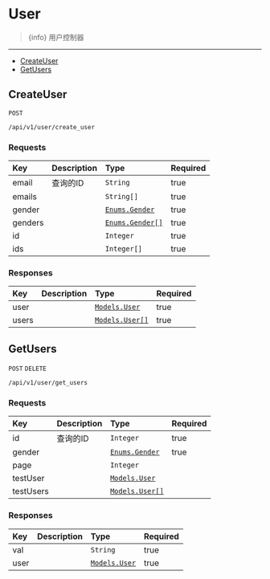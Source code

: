 # User

> {info} 用户控制器


---

  - [CreateUser](#CreateUser)
  - [GetUsers](#GetUsers)

<a name="CreateUser"></a>
## CreateUser

`POST`

`/api/v1/user/create_user`

### Requests
|Key|Description|Type|Required|
|:-|:-|:-|:-|
|email |查询的ID|`String`|true|
|emails | |`String[]`|true|
|gender | |[`Enums.Gender`](/docs/{{version}}/generated/enums#Gender)|true|
|genders | |[`Enums.Gender[]`](/docs/{{version}}/generated/enums#Gender)|true|
|id | |`Integer`|true|
|ids | |`Integer[]`|true|

### Responses
|Key|Description|Type|Required|
|:-|:-|:-|:-|
|user | |[`Models.User`](/docs/{{version}}/generated/models#User)|true|
|users | |[`Models.User[]`](/docs/{{version}}/generated/models#User)|true|

<a name="GetUsers"></a>
## GetUsers

`POST` `DELETE`

`/api/v1/user/get_users`

### Requests
|Key|Description|Type|Required|
|:-|:-|:-|:-|
|id |查询的ID|`Integer`|true|
|gender | |[`Enums.Gender`](/docs/{{version}}/generated/enums#Gender)|true|
|page | |`Integer`| |
|testUser | |[`Models.User`](/docs/{{version}}/generated/models#User)| |
|testUsers | |[`Models.User[]`](/docs/{{version}}/generated/models#User)| |

### Responses
|Key|Description|Type|Required|
|:-|:-|:-|:-|
|val | |`String`|true|
|user | |[`Models.User`](/docs/{{version}}/generated/models#User)|true|

